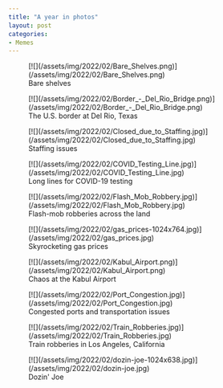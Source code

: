 ```yaml
---
title: "A year in photos"
layout: post
categories:
- Memes
---
```


<figure class="wp-block-image size-full">[![](/assets/img/2022/02/Bare_Shelves.png)](/assets/img/2022/02/Bare_Shelves.png)<figcaption>Bare shelves</figcaption></figure><figure class="wp-block-image size-full">[![](/assets/img/2022/02/Border_-_Del_Rio_Bridge.png)](/assets/img/2022/02/Border_-_Del_Rio_Bridge.png)<figcaption>The U.S. border at Del Rio, Texas</figcaption></figure><figure class="wp-block-image size-full">[![](/assets/img/2022/02/Closed_due_to_Staffing.jpg)](/assets/img/2022/02/Closed_due_to_Staffing.jpg)<figcaption>Staffing issues</figcaption></figure><figure class="wp-block-image size-full">[![](/assets/img/2022/02/COVID_Testing_Line.jpg)](/assets/img/2022/02/COVID_Testing_Line.jpg)<figcaption>Long lines for COVID-19 testing</figcaption></figure><figure class="wp-block-image size-full">[![](/assets/img/2022/02/Flash_Mob_Robbery.jpg)](/assets/img/2022/02/Flash_Mob_Robbery.jpg)<figcaption>Flash-mob robberies across the land</figcaption></figure><figure class="wp-block-image size-large is-resized">[![](/assets/img/2022/02/gas_prices-1024x764.jpg)](/assets/img/2022/02/gas_prices.jpg)<figcaption>Skyrocketing gas prices</figcaption></figure><figure class="wp-block-image size-full">[![](/assets/img/2022/02/Kabul_Airport.png)](/assets/img/2022/02/Kabul_Airport.png)<figcaption>Chaos at the Kabul Airport</figcaption></figure><figure class="wp-block-image size-full">[![](/assets/img/2022/02/Port_Congestion.jpg)](/assets/img/2022/02/Port_Congestion.jpg)<figcaption>Congested ports and transportation issues</figcaption></figure><figure class="wp-block-image size-full">[![](/assets/img/2022/02/Train_Robberies.jpg)](/assets/img/2022/02/Train_Robberies.jpg)<figcaption>Train robberies in Los Angeles, California</figcaption></figure><figure class="wp-block-image size-large is-resized">[![](/assets/img/2022/02/dozin-joe-1024x638.jpg)](/assets/img/2022/02/dozin-joe.jpg)<figcaption>Dozin' Joe</figcaption></figure>